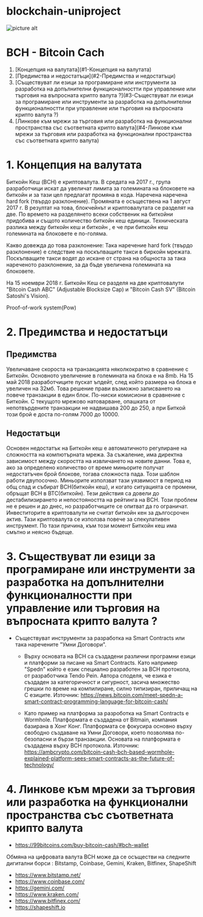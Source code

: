 # blockchain-uniproject #
![picture alt](https://upload.wikimedia.org/wikipedia/commons/thumb/5/58/Bitcoin_Cash.png/287px-Bitcoin_Cash.png "Bitcoin Cach (BCH)")

# BCH - Bitcoin Cach #

1. [Концепция на валутата](#1-Концепция на валутата)
2. [Предимства и недостатъци](#2-Предимства и недостатъци)
3. [Съществуват ли езици за програмиране или инструменти за разработка на допълнителни функционалностти при управление или търговия на въпросната крипто валута ?](#3-Съществуват ли езици за програмиране или инструменти за разработка на допълнителни функционалностти при управление или търговия на въпросната крипто валута ?)
4. [Линкове към мрежи за търговия или разработка на функционални пространства със съответната крипто валута](#4-Линкове към мрежи за търговия или разработка на функционални пространства със съответната крипто валута)

# 1. Концепция на валутата #

Биткойн Кеш (BCH) е криптовалута.
В средата на 2017 г., група разработчици искат да увеличат лимита за големината на блоковете на биткойн 
и за тази цел предлагат промяна в кода. Наречена  наречена  hard fork (твърдо разклонение).
Промяната е осъществена на 1 август 2017 г. 
В резултат на това, блокчейнът и криптовалутата се разделят на две.
По времето на разделянето всеки собственик на биткойни придобива и същото количество биткойн кеш единици.
Техническата разлика между биткойн кеш и биткойн , e че при биткойн кеш големината на блоковете е по-голяма.

Какво довежда до това разклонение: 
Така наречение hard fork (твърдо разклонение) е следствие на поскъпващите такси в биркойн мрежата.
Поскъпващите такси водят до искане от страна на общноста за така нареченото разклонение, за да бъде увеличена големината на блоковете.

На 15 ноември 2018 г. Биткойн Кеш се разделя на две криптовалути "Bitcoin Cash ABC" (Adjustable Blocksize Cap) и "Bitcoin Cash SV" (Bitcoin Satoshi's Vision).

Proof-of-work system(Pow)

# 2. Предимства и недостатъци #
 ## Предимства ##
Увеличаване скороста на транзакцията няколкократно в сравнение с Биткойн.
Основното увеличение в големината на блока е на 8mb.
На 15 май 2018 разработчиците пускат ъпдейт, след който размера на блока е увеличен на 32мб.
Това решение прави възможно записването на повече транзакции в един блок.
По-ниски комисиони в сравнение  с Биткойн.
С текущото мрежово натоварване, опашката от непотвърдените транзакции не надвишава 200 до 250, 
а при Биткой този брой е доста по-голям 7000 до 10000.

 ## Недостатъци ##
Основен недостатък на Биткойн кеш е автоматичното регулиране на сложността на компютърната мрежа.
За съжаление, има директна зависимост между скоростта на извличането на новите данни.
Това е, ако за определено количество от време миньорите получат недостатъчен брой блокове, тогава 
сложноста пада. Този шаблон работи двупосочно.
Миньорите използват тази уязвимост в период на общ спад и събират BCH(биткойн кеш), и когато ситуацията се промени,
обръщат BCH в BTC(биткойн). Тези действия са довели до дестабилизирането и непостояността на рейтинга на BCH.
Този проблем не е решен и до днес, но разработчиците се опитват да го ограничат.
Инвеститорите в криптовалути не считат биткойн кен за дългосрочен актив. Тази криптовалута се използва
повече за спекулативен инструмент. По тази причина, към този момент Биткойн кеш има смътно и неясно бъдеще.

# 3. Съществуват ли езици за програмиране или инструменти за разработка на допълнителни функционалностти при управление или търговия на въпросната крипто валута ? #

 * Съществуват инструменти за разработка на Smart Contracts или така наречените "Умни Договори".
	
	* Върху основата на BCH са създадени различни програмни езици и платформи за писане на Smart Contracts.
	Като например "Spedn" който е език специално разработен за BCH протокола, от разработчика Tendo Pein.
	Автора споделя, че езика е създаден за категоричност и сигурност, засича множество грешки по време на компилиране, силно   типизиран, приличащ на C езиците.
	Източник: https://news.bitcoin.com/meet-spedn-a-smart-contract-programming-language-for-bitcoin-cash/
	
	* Като пример на платформа за разроботка на Smart Contracts e Wormhole. Платформата е създадена от Bitmain, компания базирана в Хонг Конг.
	Платформата се фокусира основно върху свободно създаване на Умни Договори, което позволява по-безопасни и бързи транзакции. 
	Основата на платформата е създадена върху BCH протокола.
	Източник: https://ambcrypto.com/bitcoin-cash-bch-based-wormhole-explained-platform-sees-smart-contracts-as-the-future-of-technology/


# 4. Линкове към мрежи за търговия или разработка на функционални пространства със съответната крипто валута #
 - https://99bitcoins.com/buy-bitcoin-cash/#bch-wallet

 Обмяна на цифровата валута BCH може да се осъществи на следните дигитални борси : 
 Bitstamp, Coinbase, Gemini, Kraken, Bitfinex, ShapeShift
 
 - https://www.bitstamp.net/
 - https://www.coinbase.com/
 - https://gemini.com/
 - https://www.kraken.com/
 - https://www.bitfinex.com/
 - https://shapeshift.io


